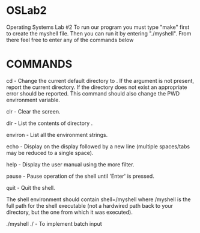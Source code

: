 
# OSLab2
Operating Systems Lab #2
To run our program you must type "make" first to create the myshell file. Then you can run it by entering "./myshell".
From there feel free to enter any of the commands below

  COMMANDS
============
cd <directory> - Change the current default directory to <directory>. If the <directory> argument is not present, report the current directory. If the directory does not exist an appropriate error should be reported. This command should also change the PWD environment variable.

clr - Clear the screen.

dir <directory> - List the contents of directory <directory>.

environ - List all the environment strings.

echo <comment> - Display <comment> on the display followed by a new line (multiple spaces/tabs may be reduced to a single space).

help - Display the user manual using the more filter.

pause - Pause operation of the shell until 'Enter' is pressed.

quit - Quit the shell.

The shell environment should contain shell=<pathname>/myshell where <pathname>/myshell is the full path for the shell executable (not a hardwired path back to your directory, but the one from which it was executed).

./myshell ./<batch file> - To implement batch input

